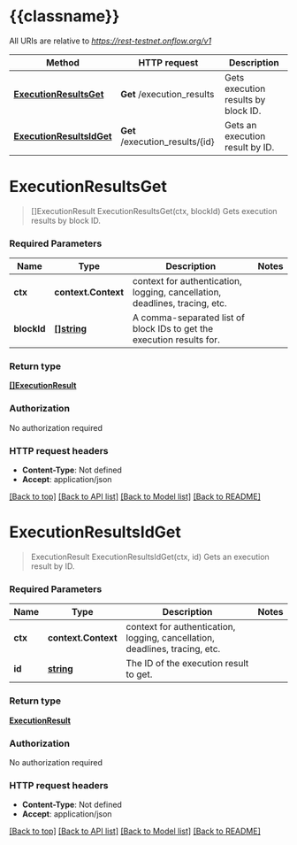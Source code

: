 # {{classname}}

All URIs are relative to *https://rest-testnet.onflow.org/v1*

Method | HTTP request | Description
------------- | ------------- | -------------
[**ExecutionResultsGet**](ExecutionResultsApi.md#ExecutionResultsGet) | **Get** /execution_results | Gets execution results by block ID.
[**ExecutionResultsIdGet**](ExecutionResultsApi.md#ExecutionResultsIdGet) | **Get** /execution_results/{id} | Gets an execution result by ID.

# **ExecutionResultsGet**
> []ExecutionResult ExecutionResultsGet(ctx, blockId)
Gets execution results by block ID.

### Required Parameters

Name | Type | Description  | Notes
------------- | ------------- | ------------- | -------------
 **ctx** | **context.Context** | context for authentication, logging, cancellation, deadlines, tracing, etc.
  **blockId** | [**[]string**](string.md)| A comma-separated list of block IDs to get the execution results for. | 

### Return type

[**[]ExecutionResult**](ExecutionResult.md)

### Authorization

No authorization required

### HTTP request headers

 - **Content-Type**: Not defined
 - **Accept**: application/json

[[Back to top]](#) [[Back to API list]](../README.md#documentation-for-api-endpoints) [[Back to Model list]](../README.md#documentation-for-models) [[Back to README]](../README.md)

# **ExecutionResultsIdGet**
> ExecutionResult ExecutionResultsIdGet(ctx, id)
Gets an execution result by ID.

### Required Parameters

Name | Type | Description  | Notes
------------- | ------------- | ------------- | -------------
 **ctx** | **context.Context** | context for authentication, logging, cancellation, deadlines, tracing, etc.
  **id** | [**string**](.md)| The ID of the execution result to get. | 

### Return type

[**ExecutionResult**](ExecutionResult.md)

### Authorization

No authorization required

### HTTP request headers

 - **Content-Type**: Not defined
 - **Accept**: application/json

[[Back to top]](#) [[Back to API list]](../README.md#documentation-for-api-endpoints) [[Back to Model list]](../README.md#documentation-for-models) [[Back to README]](../README.md)

